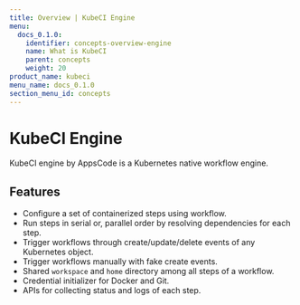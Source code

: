 ```yaml
---
title: Overview | KubeCI Engine
menu:
  docs_0.1.0:
    identifier: concepts-overview-engine
    name: What is KubeCI
    parent: concepts
    weight: 20
product_name: kubeci
menu_name: docs_0.1.0
section_menu_id: concepts
---
```


# KubeCI Engine

KubeCI engine by AppsCode is a Kubernetes native workflow engine.

## Features

- Configure a set of containerized steps using workflow.
- Run steps in serial or, parallel order by resolving dependencies for each step.
- Trigger workflows through create/update/delete events of any Kubernetes object.
- Trigger workflows manually with fake create events.
- Shared `workspace` and `home` directory among all steps of a workflow.
- Credential initializer for Docker and Git.
- APIs for collecting status and logs of each step.

